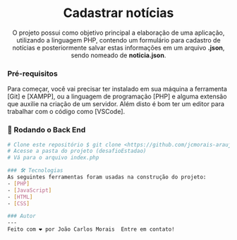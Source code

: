 <h1 align="center">Cadastrar notícias</h1>

<p align="center">O projeto possui como objetivo principal a elaboração de uma aplicação, utilizando a linguagem PHP, contendo um formulário para cadastro de notícias e posteriormente salvar estas informações em um arquivo <strong>.json</strong>, sendo nomeado de <strong>noticia.json</strong>.</p>

### Pré-requisitos 

Para começar, você vai precisar ter instalado em sua máquina a ferramenta [Git] e [XAMPP], ou a linguagem de programação [PHP] e alguma extensão que auxilie na criação de um servidor. Além disto é bom ter um editor para trabalhar com o código como [VSCode]. 

### 🎲 Rodando o Back End 
 ```bash 
# Clone este repositório $ git clone <https://github.com/jcmorais-araujo/desafioEstadao.git> 
# Acesse a pasta do projeto (desafioEstadao)
# Vá para o arquivo index.php

### 🛠 Tecnologias 
As seguintes ferramentas foram usadas na construção do projeto: 
- [PHP]
- [JavaScript]
- [HTML]
- [CSS]

### Autor
---
Feito com ❤️ por João Carlos Morais  Entre em contato!
